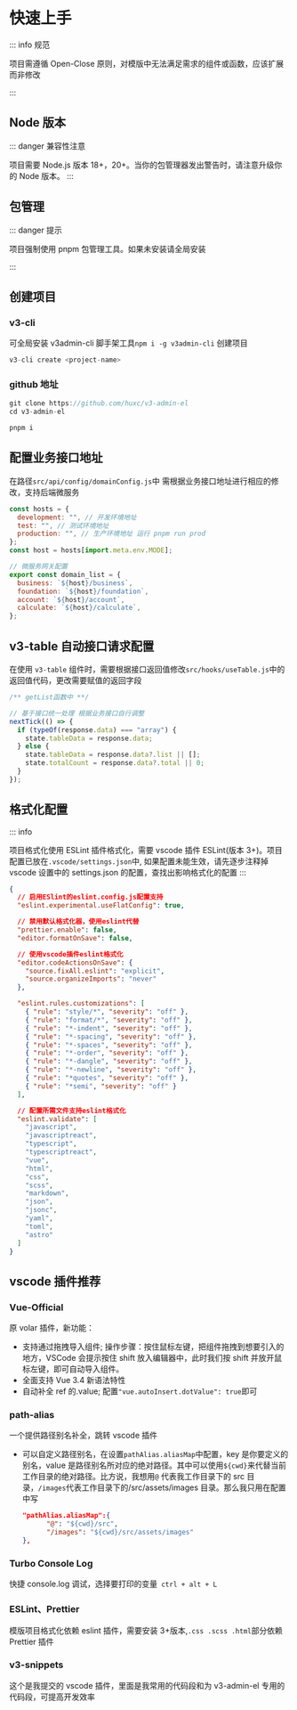 # 快速上手

::: info 规范

项目需遵循 Open-Close 原则，对模版中无法满足需求的组件或函数，应该扩展而非修改

:::

## Node 版本

::: danger 兼容性注意

项目需要 Node.js 版本 18+，20+。当你的包管理器发出警告时，请注意升级你的 Node 版本。
:::

## 包管理

::: danger 提示

项目强制使用 pnpm 包管理工具。如果未安装请全局安装

:::

## 创建项目

### v3-cli

可全局安装 v3admin-cli 脚手架工具`npm i -g v3admin-cli`
创建项目

```js
v3-cli create <project-name>
```

### github 地址

```js
git clone https://github.com/huxc/v3-admin-el
cd v3-admin-el

pnpm i
```

## 配置业务接口地址

在路径`src/api/config/domainConfig.js`中 需根据业务接口地址进行相应的修改，支持后端微服务

```js
const hosts = {
  development: "", // 开发环境地址
  test: "", // 测试环境地址
  production: "", // 生产环境地址 运行 pnpm run prod
};
const host = hosts[import.meta.env.MODE];

// 微服务网关配置
export const domain_list = {
  business: `${host}/business`,
  foundation: `${host}/foundation`,
  account: `${host}/account`,
  calculate: `${host}/calculate`,
};
```

## v3-table 自动接口请求配置

在使用 `v3-table` 组件时，需要根据接口返回值修改`src/hooks/useTable.js`中的返回值代码，更改需要赋值的返回字段

```js
/** getList函数中 **/

// 基于接口统一处理 根据业务接口自行调整
nextTick(() => {
  if (typeOf(response.data) === "array") {
    state.tableData = response.data;
  } else {
    state.tableData = response.data?.list || [];
    state.totalCount = response.data?.total || 0;
  }
});
```

## 格式化配置

::: info

项目格式化使用 ESLint 插件格式化，需要 vscode 插件 ESLint(版本 3+)。项目配置已放在`.vscode/settings.json`中, 如果配置未能生效，请先逐步注释掉 vscode 设置中的 settings.json 的配置，查找出影响格式化的配置
:::

```json
{
  // 启用ESlint的eslint.config.js配置支持
  "eslint.experimental.useFlatConfig": true,

  // 禁用默认格式化器，使用eslint代替
  "prettier.enable": false,
  "editor.formatOnSave": false,

  // 使用vscode插件eslint格式化
  "editor.codeActionsOnSave": {
    "source.fixAll.eslint": "explicit",
    "source.organizeImports": "never"
  },

  "eslint.rules.customizations": [
    { "rule": "style/*", "severity": "off" },
    { "rule": "format/*", "severity": "off" },
    { "rule": "*-indent", "severity": "off" },
    { "rule": "*-spacing", "severity": "off" },
    { "rule": "*-spaces", "severity": "off" },
    { "rule": "*-order", "severity": "off" },
    { "rule": "*-dangle", "severity": "off" },
    { "rule": "*-newline", "severity": "off" },
    { "rule": "*quotes", "severity": "off" },
    { "rule": "*semi", "severity": "off" }
  ],

  // 配置所需文件支持eslint格式化
  "eslint.validate": [
    "javascript",
    "javascriptreact",
    "typescript",
    "typescriptreact",
    "vue",
    "html",
    "css",
    "scss",
    "markdown",
    "json",
    "jsonc",
    "yaml",
    "toml",
    "astro"
  ]
}
```

## vscode 插件推荐

### Vue-Official

原 volar 插件，新功能：

- 支持通过拖拽导入组件;
  操作步骤：按住鼠标左键，把组件拖拽到想要引入的地方，VSCode 会提示按住 shift 放入编辑器中，此时我们按 shift 并放开鼠标左键，即可自动导入组件。
- 全面支持 Vue 3.4 新语法特性
- 自动补全 ref 的.value; 配置`"vue.autoInsert.dotValue": true`即可

### path-alias

一个提供路径别名补全，跳转 vscode 插件

- 可以自定义路径别名，在设置`pathAlias.aliasMap`中配置，key 是你要定义的别名，value 是路径别名所对应的绝对路径。其中可以使用`${cwd}`来代替当前工作目录的绝对路径。比方说，我想用`@` 代表我工作目录下的 src 目录，`/images`代表工作目录下的/src/assets/images 目录。那么我只用在配置中写
  ```json
  "pathAlias.aliasMap":{
        "@": "${cwd}/src",
        "/images": "${cwd}/src/assets/images"
  },
  ```

### Turbo Console Log

快捷 console.log 调试，选择要打印的变量` ctrl + alt + L`

### ESLint、Prettier

模版项目格式化依赖 eslint 插件，需要安装 3+版本,`.css .scss .html`部分依赖 Prettier 插件

### v3-snippets

这个是我提交的 vscode 插件，里面是我常用的代码段和为 v3-admin-el 专用的代码段，可提高开发效率
